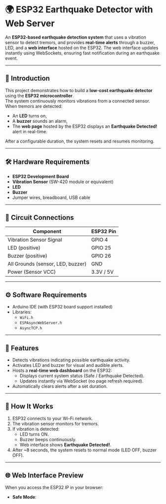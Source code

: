 # 🌍 ESP32 Earthquake Detector with Web Server

An **ESP32-based earthquake detection system** that uses a vibration sensor to detect tremors, and provides **real-time alerts** through a buzzer, LED, and a **web interface** hosted on the ESP32. The web interface updates instantly using WebSockets, ensuring fast notification during an earthquake event.

---

## 📖 Introduction
This project demonstrates how to build a **low-cost earthquake detector** using the **ESP32 microcontroller**.  
The system continuously monitors vibrations from a connected sensor. When tremors are detected:  
- An **LED** turns on,  
- A **buzzer** sounds an alarm,  
- The **web page** hosted by the ESP32 displays an **Earthquake Detected!** alert in real-time.  

After a configurable duration, the system resets and resumes monitoring.  

---

## 🛠️ Hardware Requirements
- **ESP32 Development Board**  
- **Vibration Sensor** (SW-420 module or equivalent)  
- **LED**  
- **Buzzer**  
- Jumper wires, breadboard, USB cable  

---

## 🔌 Circuit Connections

| Component       | ESP32 Pin |
|-----------------|-----------|
| Vibration Sensor Signal | GPIO 4 |
| LED (positive)  | GPIO 25  |
| Buzzer (positive) | GPIO 26 |
| All Grounds (sensor, LED, buzzer) | GND |
| Power (Sensor VCC) | 3.3V / 5V |

---

## ⚙️ Software Requirements
- Arduino IDE (with ESP32 board support installed)  
- Libraries:  
  - `WiFi.h`  
  - `ESPAsyncWebServer.h`  
  - `AsyncTCP.h`  

---

## 📜 Features
- Detects vibrations indicating possible earthquake activity.  
- Activates LED and buzzer for visual and audible alerts.  
- Hosts a **real-time web dashboard** on the ESP32:  
  - Displays current system status (Safe / Earthquake Detected).  
  - Updates instantly via WebSocket (no page refresh required).  
- Automatically clears alerts after a set duration.  

---

## 🚀 How It Works
1. ESP32 connects to your Wi-Fi network.  
2. The vibration sensor monitors for tremors.  
3. If vibration is detected:  
   - LED turns ON.  
   - Buzzer beeps continuously.  
   - Web interface shows **Earthquake Detected!**.  
4. After ~8 seconds, the system resets to normal mode (LED OFF, buzzer OFF).  

---

## 🌐 Web Interface Preview
When you access the ESP32 IP in your browser:  

- **Safe Mode**:  
